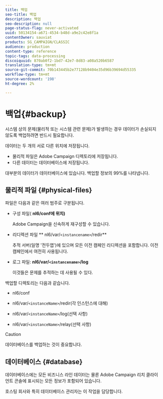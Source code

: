 ```yaml
---
title: 백업
seo-title: 백업
description: 백업
seo-description: null
page-status-flag: never-activated
uuid: 50134154-a671-4534-b48d-a9e2c42e8f1a
contentOwner: sauviat
products: SG_CAMPAIGN/CLASSIC
audience: production
content-type: reference
topic-tags: data-processing
discoiquuid: 870ab0f2-1bd7-42e7-8d83-a08a520b6587
translation-type: tm+mt
source-git-commit: 70b143445b2e77128b9404e35d96b39694d55335
workflow-type: tm+mt
source-wordcount: '198'
ht-degree: 2%

---
```



# 백업{#backup}

시스템 상의 문제(물리적 또는 시스템 관련 문제)가 발생하는 경우 데이터가 손실되지 않도록 백업하려면 반드시 필요합니다.

데이터는 두 개의 서로 다른 위치에 저장됩니다.

* 물리적 파일은 Adobe Campaign 디렉토리에 저장됩니다.
* 다른 데이터는 데이터베이스에 저장됩니다.

대부분의 데이터가 데이터베이스에 있습니다. 백업할 정보의 99%를 나타냅니다.

## 물리적 파일 {#physical-files}

파일은 다음과 같은 여러 범주로 구분됩니다.

* 구성 파일( **nl6/conf에 위치)**

   Adobe Campaign을 신속하게 재구성할 수 있습니다.

* 리디렉션 파일 ** nl6/var/`<instancename>`/redir**

   추적 서버(일명 &#39;전두엽&#39;)에 있으며 모든 이전 캠페인 리디렉션을 포함합니다. 이전 캠페인에서 여전히 사용됩니다.

* 로그 파일: **nl6/var/`<instancename>`/log**

   이것들은 문제를 추적하는 데 사용될 수 있다.

백업할 디렉토리는 다음과 같습니다.

* nl6/conf

* nl6/var/`<instanceName>`/redir(각 인스턴스에 대해)

* nl6/var/`<instanceName>`/log(선택 사항)

* nl6/var/`<instanceName>`/relay(선택 사항)

>[!CAUTION]
>
>데이터베이스를 백업하는 것이 중요합니다.

## 데이터베이스 {#database}

데이터베이스에는 모든 비즈니스 라인 데이터는 물론 Adobe Campaign 리치 클라이언트 콘솔에 표시되는 모든 정보가 포함되어 있습니다.

호스팅 회사와 특히 데이터베이스 관리자는 이 작업을 담당합니다.
